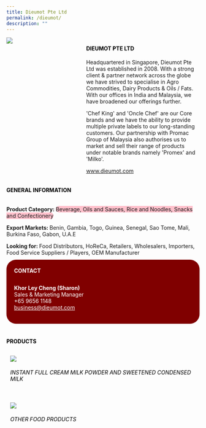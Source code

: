 ```yaml
---
title: Dieumot Pte Ltd
permalink: /dieumot/
description: ""
---
```

<div class="flex-paragraph"> 
<div class="flex-container" style="display: flex; flex-wrap: wrap;"> 
<div class="card sgds" style="flex: 1 1 40%; display: block;"> 
<img src="https://drive.google.com/u/0/uc?id=1hl5nkkP0_-1IC7x_kL2CUNjuTuiFb4d-&amp;export=download"> 
</div> 
<div class="card-sgds" style="flex: 1 1 58%; display: block; margin-left: 3px"> 
<h4 style="text-transform: uppercase; color: black;">
<b>Dieumot Pte Ltd
</b>
</h4> 
<p>Headquartered in Singapore, Dieumot Pte Ltd was established in 2008. With a strong client &amp; partner network across the globe we have strived to specialise in Agro Commodities, Dairy Products &amp; Oils / Fats. With our offices in India and Malaysia, we have broadened our offerings further.
</p> 
<p>'Chef King' and 'Oncle Chef' are our Core brands and we have the ability to provide multiple private labels to our long-standing customers. Our partnership with Promac Group of Malaysia also authorises us to market and sell their range of products under notable brands namely 'Promex' and 'Milko'.
</p> 
<p>
<a href="https://www.dieumot.com" target="_blank">www.dieumot.com
</a>
</p> 
</div> 
</div> 
</div> 
<h4 style="text-transform: uppercase; color: black;"> 
<b>General Information
</b> 
</h4> 
<div class="flex-container" style="display: flex; flex-wrap: wrap;"> 
<div class="card sgds" style="flex: 1 1 65%; display: block; align-self: stretch"> 
<div class="flex-paragraph"> 
<p> 
<b>Product Category: 
</b> 
<span style="background-color: pink; border-radius: 10px;">Beverage, Oils and Sauces, Rice and Noodles, Snacks and Confectionery
</span> 
</p> 
<p> 
<b>Export Markets: 
</b>Benin, Gambia, Togo, Guinea, Senegal, Sao Tome, Mali, Burkina Faso, Gabon, U.A.E 
</p> 
<p style="margin-bottom: 10px;"> 
<b>Looking for: 
</b>Food Distributors, HoReCa, Retailers, Wholesalers, Importers, Food Service Suppliers / Players, OEM Manufacturer 
</p> 
</div> 
</div> 
<div class="card sgds" style="flex: 1 1 35%; padding: 10px; display: block; background-color: maroon; border-radius: 25px; align-self: center;"> 
<h4 style="color: white; margin-top: 10px; margin-left: 10px;">CONTACT
</h4> 
<div class="flex-paragraph"> 
<p style="padding: 10px; color: white;"> 
<b>Khor Ley Cheng (Sharon)
</b> 
<br>Sales &amp; Marketing Manager
<br>+65 9656 1148
<br> 
<a href="mailto:business@dieumot.com" style="color: white;">business@dieumot.com
</a> 
</p> 
</div> 
</div> 
</div> 
<br> 
<h4 style="text-transform: uppercase; color: black;"> 
<b>Products
</b> 
</h4> 
<div style="display: flex; flex-wrap: wrap;"> 
<div class="card sgds" style="flex: 1 1 47%; margin: 10px; display: block;"> 
<div class="flex-image" style="display: block;"> 
<img src="https://drive.google.com/u/0/uc?id=15pBUVNN_ey9chdUxDY0Y2SHOgN1dJFx3&amp;export=download"> 
</div> 
<div class="flex-paragraph"> 
<h6 style="text-transform: uppercase; color: black;">Instant Full Cream Milk Powder and Sweetened Condensed Milk
</h6> 
</div> 
</div> 
<div class="card sgds" style="flex: 1 1 47%; margin: 10px; display: block;"> 
<div class="flex-image" style="display: block;"> 
<img src="https://drive.google.com/u/0/uc?id=1sMp_ZjMFBSzVhlY651r3FqiPr_rwsP2H&amp;export=download"> 
</div> 
<div class="flex-paragraph"> 
<h6 style="text-transform: uppercase; color: black;">Other Food Products
</h6> 
</div> 
</div> 
</div>